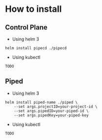 # How to install

## Control Plane

- Using helm 3

``` consolse
helm install pipecd ./pipecd
```

- Using kubectl

``` consolse
TODO
```

## Piped

- Using helm 3

``` console
helm install piped-name ./piped \
    --set args.projectID=your-project-id \
    --set args.pipedID=your-piped-id \
    --set args.pipedKey=your-piped-key
```

- Using kubectl

``` consolse
TODO
```